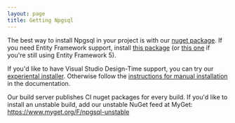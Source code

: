 ```yaml
---
layout: page
title: Getting Npgsql
---
```

The best way to install Npgsql in your project is with our <a href="https://www.nuget.org/packages/Npgsql/">nuget package</a>.
If you need Entity Framework support, install <a href="https://www.nuget.org/packages/Npgsql.EntityFramework/">this package</a>
(or <a href="https://www.nuget.org/packages/Npgsql.EntityFrameworkLegacy/">this one</a> if you're still using Entity Framework 5).

If you'd like to have Visual Studio Design-Time support, you can try our <a href="">experiental installer</a>.
Otherwise follow the <a href="">instructions for manual installation</a> in the documentation.

Our build server publishes CI nuget packages for every build. If you'd like to install an unstable build, add our unstable NuGet
feed at MyGet: https://www.myget.org/F/npgsql-unstable
